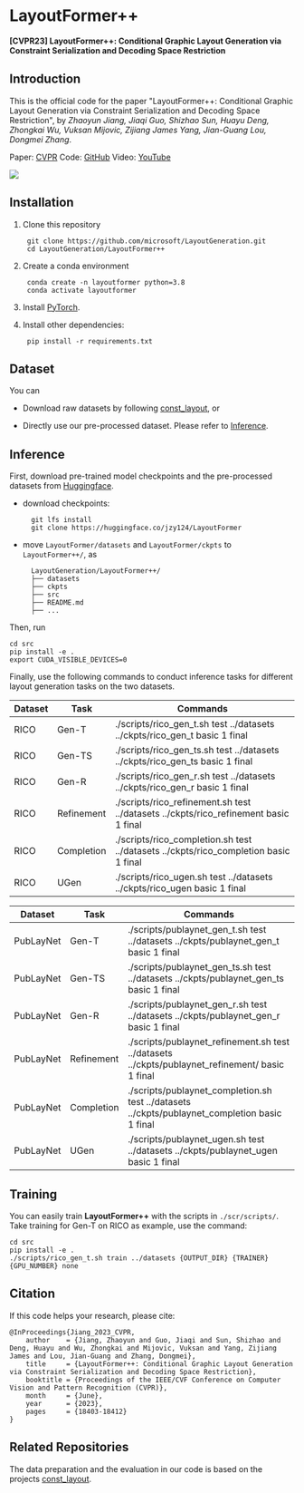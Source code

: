 # LayoutFormer++

__[CVPR23] LayoutFormer++: Conditional Graphic Layout Generation via Constraint Serialization and Decoding Space Restriction__

## Introduction
This is the official code for the paper "LayoutFormer++: Conditional Graphic Layout Generation via Constraint Serialization and Decoding Space Restriction", by _Zhaoyun Jiang, Jiaqi Guo, Shizhao Sun, Huayu Deng, Zhongkai Wu, Vuksan Mijovic, Zijiang James Yang, Jian-Guang Lou, Dongmei Zhang_.

Paper: [CVPR](https://openaccess.thecvf.com/content/CVPR2023/papers/Jiang_LayoutFormer_Conditional_Graphic_Layout_Generation_via_Constraint_Serialization_and_Decoding_CVPR_2023_paper.pdf)
Code: [GitHub](https://github.com/microsoft/LayoutGeneration/tree/main/LayoutFormer++)
Video: [YouTube](https://youtu.be/TBdo0XwMoxE)

![](./assets/layoutformer.png)

## Installation
1. Clone this repository

        git clone https://github.com/microsoft/LayoutGeneration.git
        cd LayoutGeneration/LayoutFormer++

2. Create a conda environment 

        conda create -n layoutformer python=3.8
        conda activate layoutformer

3. Install [PyTorch](https://pytorch.org/).

4. Install other dependencies:

        pip install -r requirements.txt

## Dataset
You can

- Download raw datasets by following [const_layout](https://github.com/ktrk115/const_layout/tree/master/data), or 

- Directly use our pre-processed dataset. Please refer to [Inference](##Inference).

## Inference

First, download pre-trained model checkpoints and the pre-processed datasets from [Huggingface](https://huggingface.co/jzy124/LayoutFormer/tree/main).

- download checkpoints:

        git lfs install
        git clone https://huggingface.co/jzy124/LayoutFormer

- move `LayoutFormer/datasets` and `LayoutFormer/ckpts` to `LayoutFormer++/`, as

        LayoutGeneration/LayoutFormer++/
        ├── datasets
        ├── ckpts
        ├── src
        ├── README.md
        ├── ...


Then, run

    cd src
    pip install -e .
    export CUDA_VISIBLE_DEVICES=0

Finally, use the following commands to conduct inference tasks for different layout generation tasks on the two datasets.

|  Dataset      |  Task       | Commands                                                                             |
|  ----         |  ----       | ----                                                                                 |
|   RICO        |  Gen-T      | ./scripts/rico_gen_t.sh test ../datasets ../ckpts/rico_gen_t basic 1 final           |
|   RICO        |  Gen-TS     | ./scripts/rico_gen_ts.sh test ../datasets ../ckpts/rico_gen_ts basic 1 final         |
|   RICO        |  Gen-R      | ./scripts/rico_gen_r.sh test ../datasets ../ckpts/rico_gen_r basic 1 final           |
|   RICO        |  Refinement | ./scripts/rico_refinement.sh test ../datasets ../ckpts/rico_refinement basic 1 final |
|   RICO        |  Completion | ./scripts/rico_completion.sh test ../datasets ../ckpts/rico_completion basic 1 final |
|   RICO        |  UGen       | ./scripts/rico_ugen.sh test ../datasets ../ckpts/rico_ugen basic 1 final             |

|  Dataset      |  Task       | Commands                                                                                        |
|  ----         |  ----       | ----                                                                                            |
|   PubLayNet   |  Gen-T      | ./scripts/publaynet_gen_t.sh test ../datasets ../ckpts/publaynet_gen_t basic 1 final            |
|   PubLayNet   |  Gen-TS     | ./scripts/publaynet_gen_ts.sh test ../datasets ../ckpts/publaynet_gen_ts basic 1 final          |
|   PubLayNet   |  Gen-R      | ./scripts/publaynet_gen_r.sh test ../datasets ../ckpts/publaynet_gen_r basic 1 final            |
|   PubLayNet   |  Refinement | ./scripts/publaynet_refinement.sh test ../datasets ../ckpts/publaynet_refinement/ basic 1 final |
|   PubLayNet   |  Completion | ./scripts/publaynet_completion.sh test ../datasets ../ckpts/publaynet_completion basic 1 final  |
|   PubLayNet   |  UGen       | ./scripts/publaynet_ugen.sh test ../datasets ../ckpts/publaynet_ugen basic 1 final              |

## Training

You can easily train __LayoutFormer++__ with the scripts in `./scr/scripts/`.
Take training for Gen-T on RICO as example, use the command:
    
    cd src
    pip install -e .
    ./scripts/rico_gen_t.sh train ../datasets {OUTPUT_DIR} {TRAINER} {GPU_NUMBER} none

## Citation
If this code helps your research, please cite:

    @InProceedings{Jiang_2023_CVPR,
        author    = {Jiang, Zhaoyun and Guo, Jiaqi and Sun, Shizhao and Deng, Huayu and Wu, Zhongkai and Mijovic, Vuksan and Yang, Zijiang James and Lou, Jian-Guang and Zhang, Dongmei},
        title     = {LayoutFormer++: Conditional Graphic Layout Generation via Constraint Serialization and Decoding Space Restriction},
        booktitle = {Proceedings of the IEEE/CVF Conference on Computer Vision and Pattern Recognition (CVPR)},
        month     = {June},
        year      = {2023},
        pages     = {18403-18412}
    }

## Related Repositories
The data preparation and the evaluation in our code is based on the projects [const_layout](https://github.com/ktrk115/const_layout).
